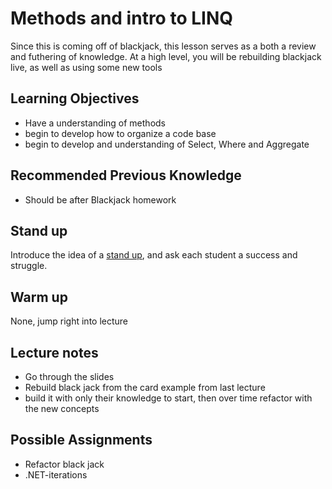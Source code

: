 # Methods and intro to LINQ

Since this is coming off of blackjack, this lesson serves as a both a review and futhering of knowledge. At a high level, you will be rebuilding blackjack live, as well as using some new tools

## Learning Objectives

- Have a understanding of methods
- begin to develop how to organize a code base
- begin to develop and understanding of Select, Where and Aggregate

## Recommended Previous Knowledge

- Should be after Blackjack homework

## Stand up

Introduce the idea of a [stand up](/handbook/curriculum/daily-life/in-person/stand-ups), and ask each student a success and struggle.

## Warm up

None, jump right into lecture

## Lecture notes

- Go through the slides
- Rebuild black jack from the card example from last lecture
- build it with only their knowledge to start, then over time refactor with the new concepts

## Possible Assignments

- Refactor black jack
- .NET-iterations
